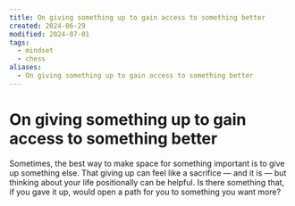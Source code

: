 ```yaml
---
title: On giving something up to gain access to something better
created: 2024-06-29
modified: 2024-07-01
tags:
  - mindset
  - chess
aliases:
  - On giving something up to gain access to something better
---
```


# On giving something up to gain access to something better

Sometimes, the best way to make space for something important is to give up something else. That giving up can feel like a sacrifice — and it is — but thinking about your life positionally can be helpful. Is there something that, if you gave it up, would open a path for you to something you want more?
